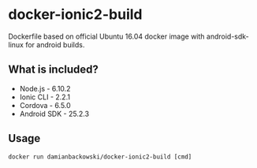 # docker-ionic2-build

Dockerfile based on official Ubuntu 16.04 docker image with android-sdk-linux for android builds.

## What is included?

* Node.js - 6.10.2
* Ionic CLI - 2.2.1
* Cordova - 6.5.0
* Android SDK - 25.2.3

## Usage 

```
docker run damianbackowski/docker-ionic2-build [cmd]
```